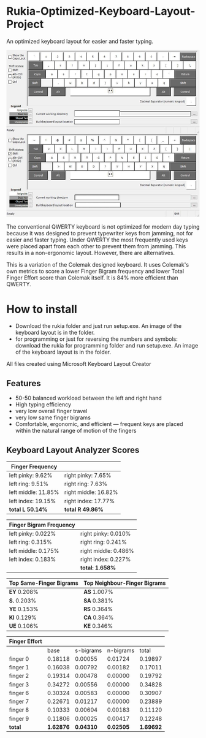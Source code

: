 # Rukia-Optimized-Keyboard-Layout-Project
An optimized keyboard layout for easier and faster typing.

![image of keyboard layout](rukia.jpg)

The conventional QWERTY keyboard is not optimized for modern day typing because it was designed to prevent typewriter keys from jamming, not for easier and faster typing. Under QWERTY the most frequently used keys were placed apart from each other to prevent them from jamming. This results in a non-ergonomic layout. However, there are alternatives.

This is a variation of the Colemak designed keyboard.  It uses Colemak's own metrics to score a lower Finger Bigram frequency and lower Total Finger Effort score than Colemak itself. It is 84% more efficient than QWERTY.

# How to install
* Download the rukia folder and just run setup.exe. An image of the keyboard layout is in the folder.
* for programming or just for reversing the numbers and symbols: download the rukia for programming folder and run setup.exe. An image of the keyboard layout is in the folder.

All files created using Microsoft Keyboard Layout Creator

## Features
* 50-50 balanced workload between the left and right hand
* High typing efficiency
* very low overall finger travel
* very low same finger bigrams
* Comfortable, ergonomic, and efficient — frequent keys are placed within the natural range of motion of the fingers

## Keyboard Layout Analyzer Scores

| Finger Frequency |   | 
| --- | --- |
| left pinky: 	9.62%  	 | right pinky: 	7.65% |
| left ring: 	9.51%  	   | right ring: 	7.63% |
| left middle: 	11.85%   | right middle: 	16.82% |
| left index: 	19.15%   | right index: 	17.77% |
| **total L 	50.14%**  	   | **total R 	49.86%** |


| Finger Bigram Frequency |   |
| --- | ---| 
| left pinky: 	0.022%	| right pinky: 	0.010% |
| left ring: 	0.315%	| right ring: 	0.241% |
| left middle: 	0.175%	| right middle: 	0.486% |
| left index: 	0.183%	| right index: 	0.227% |
|   | **total:	1.658%** |


| Top Same-Finger Bigrams | Top Neighbour-Finger Bigrams |
| --- | --- |
|	**EY** 	0.208% | 	**AS** 	1.007% |
| 	**S.** 	0.203% |	**SA** 	0.381% |
|  	**YE** 	0.153% |	**RS** 	0.364% |
| 	**KI** 	0.129% | 	**CA** 	0.364% |
| 	**UE** 	0.106% | 	**KE** 	0.346% |


| Finger Effort |   |   |   |   |
| --- | --- | --- | --- | ---|
| 	| base	| s-bigrams | n-bigrams |	total |
| finger 0 | 0.18118 |	0.00055 |	0.01724	| 0.19897 |
| finger 1 |	0.16038 |	0.00792 |	0.00182	| 0.17011 |
| finger 2 | 0.19314 |	0.00478	| 0.00000 |	0.19792 |
| finger 3 | 0.34272 |	0.00556 |	0.00000	| 0.34828 |
| finger 6 |	0.30324	| 0.00583 |	0.00000 |	0.30907 |
| finger 7 | 	0.22671 |	0.01217 |	0.00000 |	0.23889 |
| finger 8 |	0.10333	| 0.00604	| 0.00183 |	0.11120 |
| finger 9 | 0.11806 |	0.00025 |	0.00417 |	0.12248 |
| **total** | 	**1.62876**	| **0.04310**	| **0.02505**	| **1.69692** |
